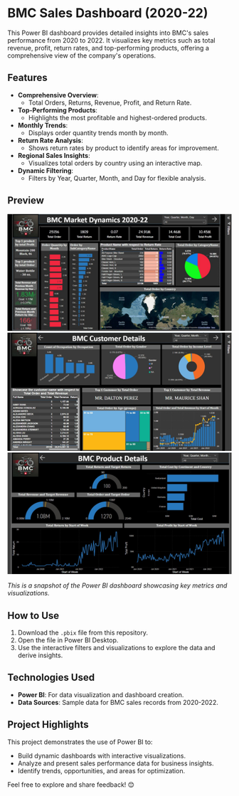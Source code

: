 
# BMC Sales Dashboard (2020-22)

This Power BI dashboard provides detailed insights into BMC's sales performance from 2020 to 2022. It visualizes key metrics such as total revenue, profit, return rates, and top-performing products, offering a comprehensive view of the company's operations.

## Features

- **Comprehensive Overview**:
  - Total Orders, Returns, Revenue, Profit, and Return Rate.
- **Top-Performing Products**:
  - Highlights the most profitable and highest-ordered products.
- **Monthly Trends**:
  - Displays order quantity trends month by month.
- **Return Rate Analysis**:
  - Shows return rates by product to identify areas for improvement.
- **Regional Sales Insights**:
  - Visualizes total orders by country using an interactive map.
- **Dynamic Filtering**:
  - Filters by Year, Quarter, Month, and Day for flexible analysis.

## Preview

![Dashboard Sales](sales_dashbaord.jpg)
![Dashboard Customer_Details](customer_details_dashboard.jpg)
![Dashboard Product_Details](product_details_dashboard.jpg)

_This is a snapshot of the Power BI dashboard showcasing key metrics and visualizations._

## How to Use

1. Download the `.pbix` file from this repository.
2. Open the file in Power BI Desktop.
3. Use the interactive filters and visualizations to explore the data and derive insights.

## Technologies Used

- **Power BI**: For data visualization and dashboard creation.
- **Data Sources**: Sample data for BMC sales records from 2020-2022.

## Project Highlights

This project demonstrates the use of Power BI to:
- Build dynamic dashboards with interactive visualizations.
- Analyze and present sales performance data for business insights.
- Identify trends, opportunities, and areas for optimization.


Feel free to explore and share feedback! 😊

